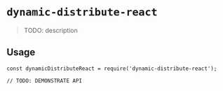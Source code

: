 # `dynamic-distribute-react`

> TODO: description

## Usage

```
const dynamicDistributeReact = require('dynamic-distribute-react');

// TODO: DEMONSTRATE API
```

